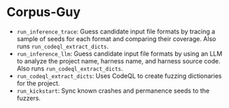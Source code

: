 # Corpus-Guy

- `run_inference_trace`: Guess candidate input file formats by tracing a sample of seeds for each format and comparing their coverage. Also runs `run_codeql_extract_dicts`.
- `run_inference_llm`: Guess candidate input file formats by using an LLM to analyze the project name, harness name, and harness source code. Also runs `run_codeql_extract_dicts`.
- `run_codeql_extract_dicts`: Uses CodeQL to create fuzzing dictionaries for the project.
- `run_kickstart`: Sync known crashes and permanence seeds to the fuzzers.